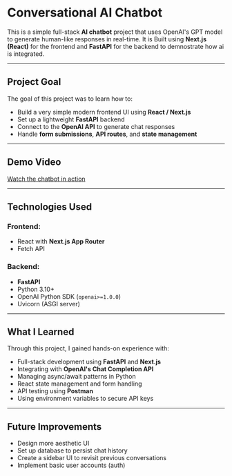 #  Conversational AI Chatbot

This is a simple full-stack **AI chatbot** project that uses OpenAI's GPT model to generate human-like responses in real-time. It is Built using **Next.js (React)** for the frontend and **FastAPI** for the backend to demnostrate how ai is integrated.

---

##  Project Goal

The goal of this project was to learn how to:
- Build a very simple modern frontend UI using **React / Next.js**
- Set up a lightweight **FastAPI** backend
- Connect to the **OpenAI API** to generate chat responses
- Handle **form submissions**, **API routes**, and **state management**
  

---

##  Demo Video

 [Watch the chatbot in action](https://youtu.be/gN6ShLVFPN4)

---

##  Technologies Used

### Frontend:
- React with **Next.js App Router**
- Fetch API


### Backend:
- **FastAPI**
- Python 3.10+
- OpenAI Python SDK (`openai>=1.0.0`)
- Uvicorn (ASGI server)

---

##  What I Learned

Through this project, I gained hands-on experience with:
- Full-stack development using **FastAPI** and **Next.js**
- Integrating with **OpenAI's Chat Completion API**
- Managing async/await patterns in Python
- React state management and form handling
- API testing using **Postman**
- Using environment variables to secure API keys

---
## Future Improvements
- Design more aesthetic UI
- Set up database to persist chat history
- Create a sidebar UI to revisit previous conversations
- Implement basic user accounts (auth)
